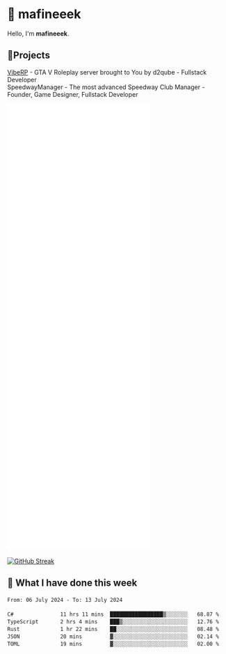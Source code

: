 # 👋 mafineeek
Hello, I'm **mafineeek**.

## 📝Projects

[VibeRP](https://v-rp.pl) - GTA V Roleplay server brought to You by d2qube - Fullstack Developer<br/>
SpeedwayManager - The most advanced Speedway Club Manager - Founder, Game Designer, Fullstack Developer


![](./github-metrics.svg)

[![GitHub Streak](https://streak-stats.demolab.com/?user=mafineeek)](https://git.io/streak-stats)

## 📰 What I have done this week
<!--START_SECTION:waka-->

```txt
From: 06 July 2024 - To: 13 July 2024

C#               11 hrs 11 mins  █████████████████▒░░░░░░░   68.87 %
TypeScript       2 hrs 4 mins    ███▒░░░░░░░░░░░░░░░░░░░░░   12.76 %
Rust             1 hr 22 mins    ██░░░░░░░░░░░░░░░░░░░░░░░   08.48 %
JSON             20 mins         ▓░░░░░░░░░░░░░░░░░░░░░░░░   02.14 %
TOML             19 mins         ▓░░░░░░░░░░░░░░░░░░░░░░░░   02.00 %
```

<!--END_SECTION:waka-->
